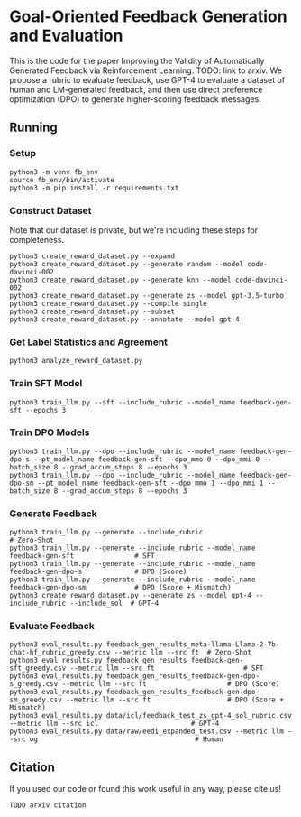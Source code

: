 # Goal-Oriented Feedback Generation and Evaluation

This is the code for the paper Improving the Validity of Automatically Generated Feedback via Reinforcement Learning.
TODO: link to arxiv. We propose a rubric to evaluate feedback, use GPT-4 to evaluate a dataset of human and LM-generated feedback, and then use direct preference optimization (DPO) to generate higher-scoring feedback messages.

## Running

### Setup
```
python3 -m venv fb_env
source fb_env/bin/activate
python3 -m pip install -r requirements.txt
```

### Construct Dataset
Note that our dataset is private, but we're including these steps for completeness.
```
python3 create_reward_dataset.py --expand
python3 create_reward_dataset.py --generate random --model code-davinci-002
python3 create_reward_dataset.py --generate knn --model code-davinci-002
python3 create_reward_dataset.py --generate zs --model gpt-3.5-turbo
python3 create_reward_dataset.py --compile single
python3 create_reward_dataset.py --subset
python3 create_reward_dataset.py --annotate --model gpt-4
```

### Get Label Statistics and Agreement
```
python3 analyze_reward_dataset.py
```

### Train SFT Model
```
python3 train_llm.py --sft --include_rubric --model_name feedback-gen-sft --epochs 3
```

### Train DPO Models
```
python3 train_llm.py --dpo --include_rubric --model_name feedback-gen-dpo-s --pt_model_name feedback-gen-sft --dpo_mmo 0 --dpo_mmi 0 --batch_size 8 --grad_accum_steps 8 --epochs 3
python3 train_llm.py --dpo --include_rubric --model_name feedback-gen-dpo-sm --pt_model_name feedback-gen-sft --dpo_mmo 1 --dpo_mmi 1 --batch_size 8 --grad_accum_steps 8 --epochs 3
```

### Generate Feedback
```
python3 train_llm.py --generate --include_rubric                                             # Zero-Shot
python3 train_llm.py --generate --include_rubric --model_name feedback-gen-sft               # SFT
python3 train_llm.py --generate --include_rubric --model_name feedback-gen-dpo-s             # DPO (Score)
python3 train_llm.py --generate --include_rubric --model_name feedback-gen-dpo-sm            # DPO (Score + Mismatch)
python3 create_reward_dataset.py --generate zs --model gpt-4 --include_rubric --include_sol  # GPT-4
```

### Evaluate Feedback
```
python3 eval_results.py feedback_gen_results_meta-llama-Llama-2-7b-chat-hf_rubric_greedy.csv --metric llm --src ft  # Zero-Shot
python3 eval_results.py feedback_gen_results_feedback-gen-sft_greedy.csv --metric llm --src ft                      # SFT
python3 eval_results.py feedback_gen_results_feedback-gen-dpo-s_greedy.csv --metric llm --src ft                    # DPO (Score)
python3 eval_results.py feedback_gen_results_feedback-gen-dpo-sm_greedy.csv --metric llm --src ft                   # DPO (Score + Mismatch)
python3 eval_results.py data/icl/feedback_test_zs_gpt-4_sol_rubric.csv --metric llm --src icl                       # GPT-4
python3 eval_results.py data/raw/eedi_expanded_test.csv --metric llm --src og                                       # Human
```

## Citation
If you used our code or found this work useful in any way, please cite us!
```
TODO arxiv citation
```
